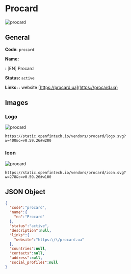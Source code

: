 
# Procard 
![procard](https://static.openfintech.io/vendors/procard/logo.svg?w=400&c=v0.59.26#w200)  

## General 
 
**Code:** `procard` 
 
**Name:** 
 
:	[EN] Procard 
 
**Status:** `active` 
 
**Links:** 
: website [https://procard.ua](https://procard.ua) 
 

## Images 

### Logo 
 
![procard](https://static.openfintech.io/vendors/procard/logo.svg?w=400&c=v0.59.26#w200)  

```
https://static.openfintech.io/vendors/procard/logo.svg?w=400&c=v0.59.26#w200
```  

### Icon 
 
![procard](https://static.openfintech.io/vendors/procard/icon.svg?w=278&c=v0.59.26#w100)  

```
https://static.openfintech.io/vendors/procard/icon.svg?w=278&c=v0.59.26#w100
```  

## JSON Object 

```json
{
  "code":"procard",
  "name":{
    "en":"Procard"
  },
  "status":"active",
  "description":null,
  "links":{
    "website":"https:\/\/procard.ua"
  },
  "countries":null,
  "contacts":null,
  "address":null,
  "social_profiles":null
}
```  
